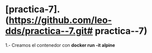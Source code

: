 # [practica-7].(https://github.com/leo-dds/practica--7.git# practica--7)

1.- Creamos el contenedor con **docker run -it alpine**



